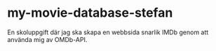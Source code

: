 # my-movie-database-stefan
En skoluppgift där jag ska skapa en webbsida snarlik IMDb genom att använda mig av OMDb-API.
